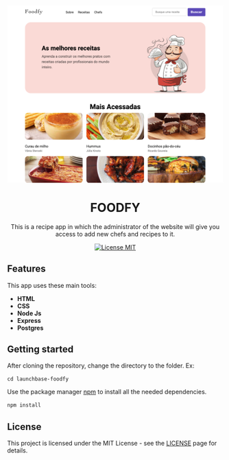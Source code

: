 <h1 align="center">
<br>
  <img src="README/print.png" alt="foodfy front page">
<br>
<br>
FOODFY
</h1>

<p align="center">
This is a recipe app in which the administrator of the website will give you access to add new chefs and recipes to it.
</p>

<p align="center">
  <a href="https://opensource.org/licenses/MIT">
    <img src="https://img.shields.io/badge/License-MIT-blue.svg" alt="License MIT">
  </a>
</p>

## Features

This app uses these main tools:

- **HTML**
- **CSS**
- **Node Js** 
- **Express**
- **Postgres**
## Getting started

After cloning the repository, change the directory to the folder. Ex:

```
cd launchbase-foodfy
```

Use the package manager [npm](https://https://www.npmjs.com/) to install all the needed dependencies.

```bash
npm install 
```





## License

This project is licensed under the MIT License - see the [LICENSE](https://opensource.org/licenses/MIT) page for details.